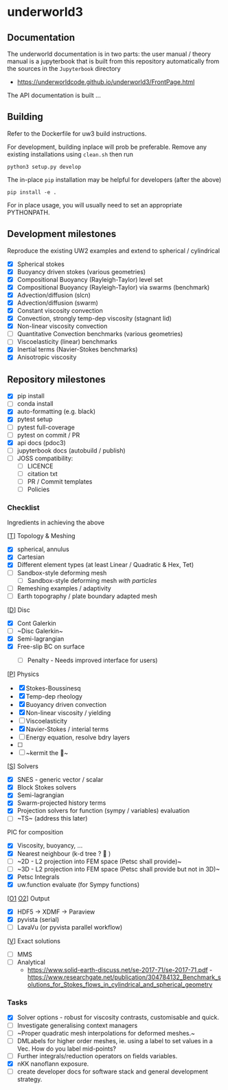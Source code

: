 # underworld3

## Documentation

The underworld documentation is in two parts: the user manual / theory manual is a jupyterbook that is built from this repository automatically from the sources in the `Jupyterbook` directory

- https://underworldcode.github.io/underworld3/FrontPage.html

The API documentation is built ... 


## Building

Refer to the Dockerfile for uw3 build instructions.  

For development, building inplace will prob be preferable.  Remove
any existing installations using `clean.sh` then run

```shell
python3 setup.py develop 
```

The in-place `pip` installation may be helpful for developers (after the above)

```shell
pip install -e .
```


For in place usage, you will usually need to set an appropriate PYTHONPATH.


## Development milestones

Reproduce the existing UW2 examples and extend to spherical / cylindrical

- [x] Spherical stokes
- [x] Buoyancy driven stokes (various geometries)
- [x] Compositional Buoyancy (Rayleigh-Taylor) level set
- [x] Compositional Buoyancy (Rayleigh-Taylor) via swarms (benchmark)
- [x] Advection/diffusion (slcn)
- [x] Advection/diffusion (swarm)
- [x] Constant viscosity convection
- [x] Convection, strongly temp-dep viscosity (stagnant lid)
- [x] Non-linear viscosity convection 
- [ ] Quantitative Convection benchmarks (various geometries)
- [ ] Viscoelasticity (linear) benchmarks 
- [x] Inertial terms (Navier-Stokes benchmarks)
- [x] Anisotropic viscosity

## Repository milestones

 - [x] pip install 
 - [ ] conda install 
 - [x] auto-formatting (e.g. black)
 - [x] pytest setup
 - [ ] pytest full-coverage
 - [ ] pytest on commit / PR
 - [x] api docs (pdoc3)
 - [ ] jupyterbook docs (autobuild / publish)
 - [ ] JOSS compatibility:
   - [ ] LICENCE
   - [ ] citation txt
   - [ ] PR / Commit templates
   - [ ] Policies

### Checklist

Ingredients in achieving the above

[[T](https://github.com/underworldcode/underworld3/blob/master/src/ex1.c#L174)] Topology & Meshing

- [x] spherical, annulus 
- [x] Cartesian
- [x] Different element types (at least Linear / Quadratic & Hex, Tet)
- [ ] Sandbox-style deforming mesh
  - [ ] Sandbox-style deforming mesh *with particles* 
- [ ] Remeshing examples / adaptivity
- [ ] Earth topography / plate boundary adapted mesh

[[D](https://github.com/underworldcode/underworld3/blob/master/src/ex1.c#L268)] Disc 

- [x] Cont Galerkin 
- [ ] ~Disc Galerkin~
- [x] Semi-lagrangian
- [x] Free-slip BC on surface
  - [ ] Penalty - Needs improved interface for users)


[[P](https://github.com/underworldcode/underworld3/blob/master/src/ex1.c#L73)] Physics

- [x] Stokes-Boussinesq
- [x] Temp-dep rheology
- [x] Buoyancy driven convection
- [x] Non-linear viscosity / yielding
- [ ] Viscoelasticity
- [x] Navier-Stokes / interial terms
- [ ] Energy equation, resolve bdry layers
- [ ]
- [ ] ~kermit the 🐸~

[[S](https://github.com/underworldcode/underworld3/blob/master/src/ex1.c#L354)] Solvers

- [x] SNES - generic vector / scalar
- [x] Block Stokes solvers
- [x] Semi-lagrangian
- [x] Swarm-projected history terms
- [x] Projection solvers for function (sympy / variables) evaluation
- [ ] ~TS~  (address this later)

PIC for composition

- [x] Viscosity, buoyancy, ... 
- [x] Nearest neighbour (k-d tree ? 🌳 )
- [ ] ~2D - L2 projection into FEM space (Petsc shall provide)~
- [ ] ~3D - L2 projection into FEM space (Petsc shall provide but not in 3D)~
- [x] Petsc Integrals
- [x] uw.function evaluate (for Sympy functions)

[[O1](https://github.com/underworldcode/underworld3/blob/master/src/ex1.c#L218) [O2](https://github.com/underworldcode/underworld3/blob/master/src/ex1.c#L382)] Output

- [x] HDF5 -> XDMF -> Paraview
- [x] pyvista (serial)
- [ ] LavaVu (or pyvista parallel workflow)

[[V](https://github.com/underworldcode/underworld3/blob/master/src/ex1.c#L35)] Exact solutions
- [ ] MMS
- [ ] Analytical 
  - https://www.solid-earth-discuss.net/se-2017-71/se-2017-71.pdf
  -https://www.researchgate.net/publication/304784132_Benchmark_solutions_for_Stokes_flows_in_cylindrical_and_spherical_geometry


### Tasks

  - [x] Solver options - robust for viscosity contrasts, customisable and quick.
  - [ ] Investigate generalising context managers
  - [ ] ~Proper quadratic mesh interpolations for deformed meshes.~
  - [ ] DMLabels for higher order meshes, ie. using a label to set values in a Vec. How do you label mid-points?
  - [ ] Further integrals/reduction operators on fields variables.
  - [x] nKK nanoflann exposure.
  - [ ] create developer docs for software stack and general development strategy.

